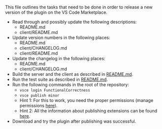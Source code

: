 This file outlines the tasks that need to be done in order to release a new version of the plugin on the VS Code Marketplace.

* Read through and possibly update the following descriptions:
  * README.md
  * client/README.md
* Update version numbers in the following places:
  * README.md
  * client/CHANGELOG.md
  * client/README.md
* Update the changelog in the following places:
  * README.md
  * client/CHANGELOG.md
* Build the server and the client as described in [README.md](README.md).
* Run the test suite as described in [README.md](README.md).
* Run the following commands in the root of the repository:
  * `vsce login FunctionalCorrectness`
  * `vsce publish minor`
  * Hint 1: For this to work, you need the proper permissions (manage permissions [here](https://marketplace.visualstudio.com/manage/publishers/FunctionalCorrectness?auth_redirect=True)).
  * Hint 2: All the information about publishing extensions can be found [here](https://code.visualstudio.com/docs/extensions/publish-extension).
* Download and try the plugin after publishing was successful.
